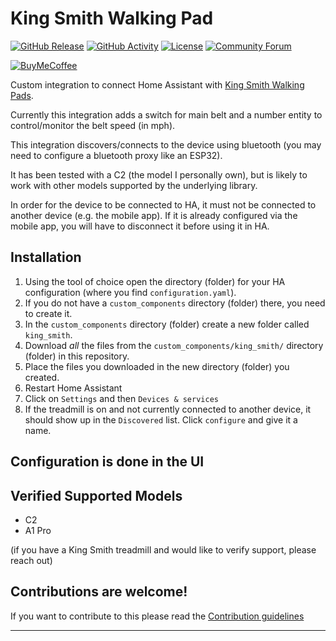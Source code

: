 # King Smith Walking Pad

[![GitHub Release][releases-shield]][releases]
[![GitHub Activity][commits-shield]][commits]
[![License][license-shield]](LICENSE)
[![Community Forum][forum-shield]][forum]

[![BuyMeCoffee][buymecoffeebadge]][buymecoffee]


Custom integration to connect Home Assistant with [King Smith Walking Pads][king_smith].

Currently this integration adds a switch for main belt and a number entity to control/monitor the belt speed (in mph).

This integration discovers/connects to the device using bluetooth (you may need to configure a bluetooth proxy like an ESP32).

It has been tested with a C2 (the model I personally own), but is likely to work with other models supported by the underlying library.

In order for the device to be connected to HA, it must not be connected to another device (e.g. the mobile app). If it is already configured via the mobile app, you will have to disconnect it before using it in HA.

## Installation

1. Using the tool of choice open the directory (folder) for your HA configuration (where you find `configuration.yaml`).
1. If you do not have a `custom_components` directory (folder) there, you need to create it.
1. In the `custom_components` directory (folder) create a new folder called `king_smith`.
1. Download _all_ the files from the `custom_components/king_smith/` directory (folder) in this repository.
1. Place the files you downloaded in the new directory (folder) you created.
1. Restart Home Assistant
1. Click on `Settings` and then `Devices & services`
1. If the treadmill is on and not currently connected to another device, it should show up in the `Discovered` list. Click `configure` and give it a name.

## Configuration is done in the UI

## Verified Supported Models

* C2
* A1 Pro

(if you have a King Smith treadmill and would like to verify support, please reach out)

## Contributions are welcome!

If you want to contribute to this please read the [Contribution guidelines](CONTRIBUTING.md)

***

[king_smith]: https://github.com/gwyntel/king_smith
[buymecoffee]: https://www.buymeacoffee.com/indiefan
[buymecoffeebadge]: https://img.shields.io/badge/buy%20me%20a%20coffee-donate-yellow.svg?style=for-the-badge
[commits-shield]: https://img.shields.io/github/commit-activity/y/gwyntel/king_smith.svg?style=for-the-badge
[commits]: https://github.com/gwyntel/king_smith/commits/main
[exampleimg]: example.png
[forum-shield]: https://img.shields.io/badge/community-forum-brightgreen.svg?style=for-the-badge
[forum]: https://community.home-assistant.io/
[license-shield]: https://img.shields.io/github/license/gwyntel/king_smith.svg?style=for-the-badge
[releases-shield]: https://img.shields.io/github/release/gwyntel/king_smith.svg?style=for-the-badge
[releases]: https://github.com/gwyntel/king_smith/releases

